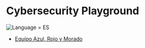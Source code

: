 # Cybersecurity Playground

![Language = ES](https://img.shields.io/badge/Language-ES-AD1519)

- [Equipo Azul, Rojo y Morado](./3/README.md)
